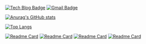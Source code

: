 [![Tech Blog Badge](http://img.shields.io/badge/-Tech%20blog-black?style=flat-square&logo=github&link=https://AMYMEME.github.io/)](https://AMYMEME.github.io/)
[![Gmail Badge](https://img.shields.io/badge/Gmail-d14836?style=flat-square&logo=Gmail&logoColor=white&link=mailto:cgc8016@ewhain.net)](mailto:cgc8016@ewhain.net)

[![Anurag's GitHub stats](https://github-readme-stats.vercel.app/api?username=AMYMEME&count_private=true&show_icons=true&theme=prussian&bg_color=000B18,00172D,00264D,02386E,00498D,0052A2)](https://github.com/AMYMEME/github-readme-stats)


[![Top Langs](https://github-readme-stats.vercel.app/api/top-langs/?username=AMYMEME&hide=SCSS&layout=compact)](https://github.com/AMYMEME/github-readme-stats)

[![Readme Card](https://github-readme-stats.vercel.app/api/pin/?username=AMYMEME&repo=algorithm-study&theme=vue)](https://github.com/AMYMEME/algorithm-study)
[![Readme Card](https://github-readme-stats.vercel.app/api/pin/?username=AMYMEME&repo=re-cycle-app&theme=vue)](https://github.com/AMYMEME/re-cycle-app)
[![Readme Card](https://github-readme-stats.vercel.app/api/pin/?username=produce1886&repo=pick-me-up-server&theme=buefy)](https://github.com/produce1886/pick-me-up-server)
[![Readme Card](https://github-readme-stats.vercel.app/api/pin/?username=produce1886&repo=pickmeup-api-document&theme=buefy)](https://github.com/produce1886/pickmeup-api-document)


<!--
**AMYMEME/AMYMEME** is a ✨ _special_ ✨ repository because its `README.md` (this file) appears on your GitHub profile.

Here are some ideas to get you started:

- 🌱 I’m currently learning ...
- 👯 I’m looking to collaborate on ...
- 🤔 I’m looking for help with ...
- 💬 Ask me about ...
- 📫 How to reach me: ...
- 😄 Pronouns: ...
- ⚡ Fun fact: ...
-->
